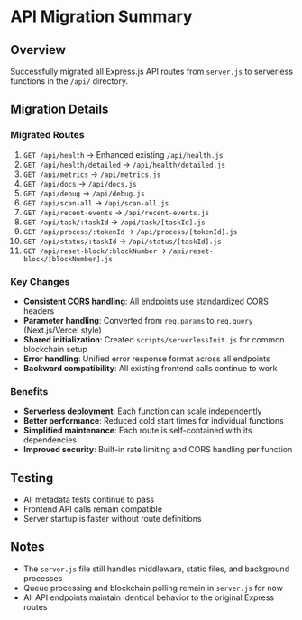 # API Migration Summary

## Overview
Successfully migrated all Express.js API routes from `server.js` to serverless functions in the `/api/` directory.

## Migration Details

### Migrated Routes
1. `GET /api/health` → Enhanced existing `/api/health.js`
2. `GET /api/health/detailed` → `/api/health/detailed.js`
3. `GET /api/metrics` → `/api/metrics.js`
4. `GET /api/docs` → `/api/docs.js`
5. `GET /api/debug` → `/api/debug.js`
6. `GET /api/scan-all` → `/api/scan-all.js`
7. `GET /api/recent-events` → `/api/recent-events.js`
8. `GET /api/task/:taskId` → `/api/task/[taskId].js`
9. `GET /api/process/:tokenId` → `/api/process/[tokenId].js`
10. `GET /api/status/:taskId` → `/api/status/[taskId].js`
11. `GET /api/reset-block/:blockNumber` → `/api/reset-block/[blockNumber].js`

### Key Changes
- **Consistent CORS handling**: All endpoints use standardized CORS headers
- **Parameter handling**: Converted from `req.params` to `req.query` (Next.js/Vercel style)
- **Shared initialization**: Created `scripts/serverlessInit.js` for common blockchain setup
- **Error handling**: Unified error response format across all endpoints
- **Backward compatibility**: All existing frontend calls continue to work

### Benefits
- **Serverless deployment**: Each function can scale independently
- **Better performance**: Reduced cold start times for individual functions
- **Simplified maintenance**: Each route is self-contained with its dependencies
- **Improved security**: Built-in rate limiting and CORS handling per function

## Testing
- All metadata tests continue to pass
- Frontend API calls remain compatible
- Server startup is faster without route definitions

## Notes
- The `server.js` file still handles middleware, static files, and background processes
- Queue processing and blockchain polling remain in `server.js` for now
- All API endpoints maintain identical behavior to the original Express routes